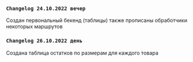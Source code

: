 ### `Changelog 24.10.2022 вечер`
Создан первональный бекенд (таблицы) также прописаны обработчики некоторых маршрутов
### `Changelog 26.10.2022 день`
Создана таблица остатков по размерам для каждого товара